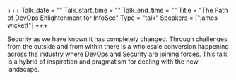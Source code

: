 +++
Talk_date = ""
Talk_start_time = ""
Talk_end_time = ""
Title = "The Path of DevOps Enlightenment for InfoSec"
Type = "talk"
Speakers = ["james-wickett"]
+++

Security as we have known it has completely changed. Through challenges from the outside and from within there is a wholesale conversion happening across the industry where DevOps and Security are joining forces. This talk is a hybrid of inspiration and pragmatism for dealing with the new landscape.
